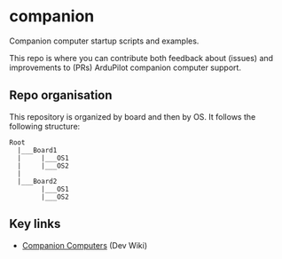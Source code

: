 # companion

Companion computer startup scripts and examples.

This repo is where you can contribute both feedback about (issues) and improvements to (PRs) ArduPilot companion computer support.


## Repo organisation

This repository is organized by board and then by OS. It follows the following structure:

```
Root
  |___Board1
  |     |___OS1
  |     |___OS2
  |
  |___Board2
  		|___OS1
  		|___OS2
```  
## Key links

* [Companion Computers](http://ardupilot.org/dev/docs/companion-computers.html) (Dev Wiki)
